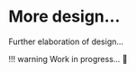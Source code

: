 # More design...

Further elaboration of design...

!!! warning
    Work in progress... :construction_worker:

